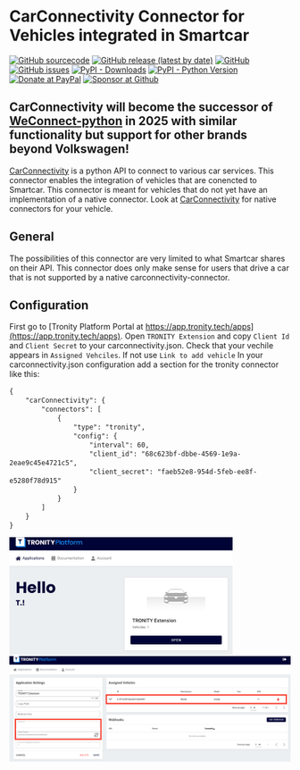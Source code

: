 

# CarConnectivity Connector for Vehicles integrated in Smartcar
[![GitHub sourcecode](https://img.shields.io/badge/Source-GitHub-green)](https://github.com/tillsteinbach/CarConnectivity-connector-smartcar/)
[![GitHub release (latest by date)](https://img.shields.io/github/v/release/tillsteinbach/CarConnectivity-connector-smartcar)](https://github.com/tillsteinbach/CarConnectivity-connector-smartcar/releases/latest)
[![GitHub](https://img.shields.io/github/license/tillsteinbach/CarConnectivity-connector-smartcar)](https://github.com/tillsteinbach/CarConnectivity-connector-smartcar/blob/master/LICENSE)
[![GitHub issues](https://img.shields.io/github/issues/tillsteinbach/CarConnectivity-connector-smartcar)](https://github.com/tillsteinbach/CarConnectivity-connector-smartcar/issues)
[![PyPI - Downloads](https://img.shields.io/pypi/dm/carconnectivity-connector-smartcar?label=PyPI%20Downloads)](https://pypi.org/project/carconnectivity-connector-smartcar/)
[![PyPI - Python Version](https://img.shields.io/pypi/pyversions/carconnectivity-connector-smartcar)](https://pypi.org/project/carconnectivity-connector-smartcar/)
[![Donate at PayPal](https://img.shields.io/badge/Donate-PayPal-2997d8)](https://www.paypal.com/donate?hosted_button_id=2BVFF5GJ9SXAJ)
[![Sponsor at Github](https://img.shields.io/badge/Sponsor-GitHub-28a745)](https://github.com/sponsors/tillsteinbach)


## CarConnectivity will become the successor of [WeConnect-python](https://github.com/tillsteinbach/WeConnect-python) in 2025 with similar functionality but support for other brands beyond Volkswagen!

[CarConnectivity](https://github.com/tillsteinbach/CarConnectivity) is a python API to connect to various car services. This connector enables the integration of  vehicles that are conencted to Smartcar. This connector is meant for vehicles that do not yet have an implementation of a native connector. Look at [CarConnectivity](https://github.com/tillsteinbach/CarConnectivity) for native connectors for your vehicle.

## General
The possibilities of this connector are very limited to what Smartcar shares on their API. This connector does only make sense for users that drive a car that is not supported by a native carconnectivity-connector.

## Configuration
First go to [Tronity Platform Portal at https://app.tronity.tech/apps](https://app.tronity.tech/apps). Open `TRONITY Extension` and copy `Client Id` and `Client Secret` to your carconnectivity.json. Check that your vechile appears in `Assigned Vehciles`. If not use `Link to add vehicle`
In your carconnectivity.json configuration add a section for the tronity connector like this:
```
{
    "carConnectivity": {
        "connectors": [
            {
                "type": "tronity",
                "config": {
                    "interval": 60,
                    "client_id": "68c623bf-dbbe-4569-1e9a-2eae9c45e4721c5",
                    "client_secret": "faeb52e8-954d-5feb-ee8f-e5280f78d915"
                }
            }
        ]
    }
}
```

<img src="https://raw.githubusercontent.com/tillsteinbach/CarConnectivity-connector-tronity/main/screenshots/tronity1.png" width="400"><img src="https://raw.githubusercontent.com/tillsteinbach/CarConnectivity-connector-tronity/main/screenshots/tronity2.png" width="600">
